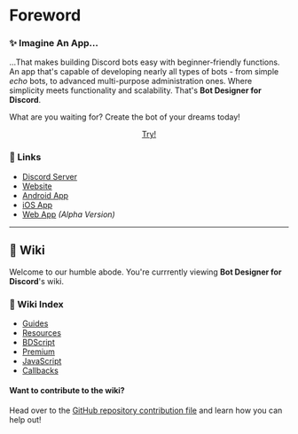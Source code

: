 # Foreword
### ✨ Imagine An App...
...That makes building Discord bots easy with beginner-friendly functions. An app that's capable of developing nearly all types of bots - from simple *echo* bots, to advanced multi-purpose administration ones. Where simplicity meets functionality and scalability. That's **Bot Designer for Discord**.

What are you waiting for? Create the bot of your dreams today!

<div align="center">
<a href="https://botdesignerdiscord.com" class="button">Try!</a>
</div>

### 📎 Links
- [Discord Server](https://botdesignerdiscord.com/discord)
- [Website](https://botdesignerdiscord.com/)
- [Android App](https://play.google.com/store/apps/details?id=com.jakubtomana.discordbotdesinger)
- [iOS App](https://apps.apple.com/app/bot-designer-for-discord/id1495536477)
- [Web App](https://botdesignerdiscord.com/app/) *(Alpha Version)*
---
## 📓 Wiki
Welcome to our humble abode. You're currrently viewing **Bot Designer for Discord**'s wiki.

### 📂 Wiki Index
- [Guides](./guides/introduction/aboutSection.md)
- [Resources](./resources/introduction.md)
- [BDScript](./bdscript/introduction.md)
- [Premium](./premium/introduction.md)
- [JavaScript](./javascript/introduction.md)
- [Callbacks](./callbacks/introduction.md)


#### Want to contribute to the wiki?
Head over to the [GitHub repository contribution file](https://github.com/NilPointer-Software/bdfd-wiki/blob/dev/CONTRIBUTING.md) and learn how you can help out!
